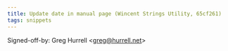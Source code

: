 ```yaml
---
title: Update date in manual page (Wincent Strings Utility, 65cf261)
tags: snippets
---
```


Signed-off-by: Greg Hurrell &lt;greg@hurrell.net&gt;
